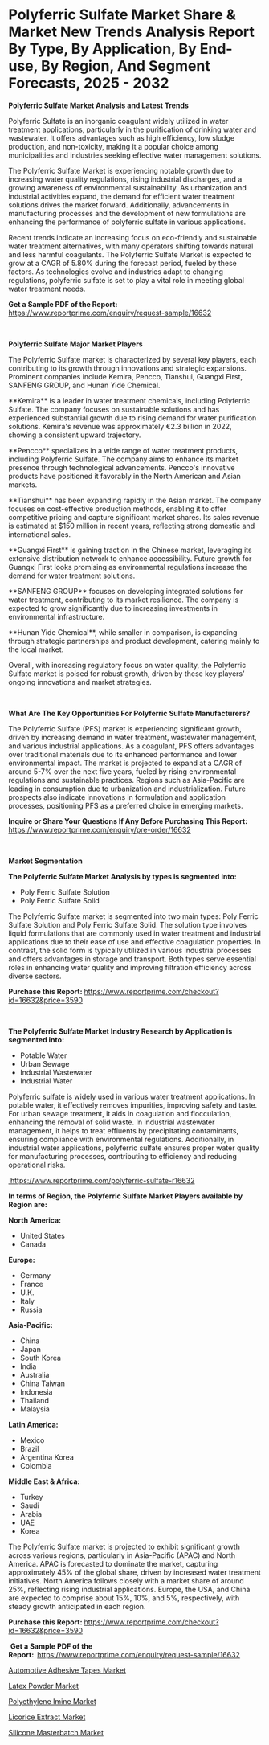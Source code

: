 <p><h1>Polyferric Sulfate Market Share & Market New Trends Analysis Report By Type, By Application, By End-use, By Region, And Segment Forecasts, 2025 - 2032</h1></p><p><strong>Polyferric Sulfate Market Analysis and Latest Trends</strong></p>
<p><p>Polyferric Sulfate is an inorganic coagulant widely utilized in water treatment applications, particularly in the purification of drinking water and wastewater. It offers advantages such as high efficiency, low sludge production, and non-toxicity, making it a popular choice among municipalities and industries seeking effective water management solutions.</p><p>The Polyferric Sulfate Market is experiencing notable growth due to increasing water quality regulations, rising industrial discharges, and a growing awareness of environmental sustainability. As urbanization and industrial activities expand, the demand for efficient water treatment solutions drives the market forward. Additionally, advancements in manufacturing processes and the development of new formulations are enhancing the performance of polyferric sulfate in various applications.</p><p>Recent trends indicate an increasing focus on eco-friendly and sustainable water treatment alternatives, with many operators shifting towards natural and less harmful coagulants. The Polyferric Sulfate Market is expected to grow at a CAGR of 5.80% during the forecast period, fueled by these factors. As technologies evolve and industries adapt to changing regulations, polyferric sulfate is set to play a vital role in meeting global water treatment needs.</p></p>
<p><strong>Get a Sample PDF of the Report:&nbsp;</strong> <a href="https://www.reportprime.com/enquiry/request-sample/16632?utm_campaign=1102&utm_medium=2&utm_source=Github&utm_content=ia&utm_term=18032025&utm_id=polyferric-sulfate">https://www.reportprime.com/enquiry/request-sample/16632</a></p>
<p>&nbsp;</p>
<p><strong>Polyferric Sulfate Major Market Players</strong></p>
<p><p>The Polyferric Sulfate market is characterized by several key players, each contributing to its growth through innovations and strategic expansions. Prominent companies include Kemira, Pencco, Tianshui, Guangxi First, SANFENG GROUP, and Hunan Yide Chemical. </p><p>**Kemira** is a leader in water treatment chemicals, including Polyferric Sulfate. The company focuses on sustainable solutions and has experienced substantial growth due to rising demand for water purification solutions. Kemira's revenue was approximately €2.3 billion in 2022, showing a consistent upward trajectory.</p><p>**Pencco** specializes in a wide range of water treatment products, including Polyferric Sulfate. The company aims to enhance its market presence through technological advancements. Pencco's innovative products have positioned it favorably in the North American and Asian markets.</p><p>**Tianshui** has been expanding rapidly in the Asian market. The company focuses on cost-effective production methods, enabling it to offer competitive pricing and capture significant market shares. Its sales revenue is estimated at $150 million in recent years, reflecting strong domestic and international sales.</p><p>**Guangxi First** is gaining traction in the Chinese market, leveraging its extensive distribution network to enhance accessibility. Future growth for Guangxi First looks promising as environmental regulations increase the demand for water treatment solutions.</p><p>**SANFENG GROUP** focuses on developing integrated solutions for water treatment, contributing to its market resilience. The company is expected to grow significantly due to increasing investments in environmental infrastructure.</p><p>**Hunan Yide Chemical**, while smaller in comparison, is expanding through strategic partnerships and product development, catering mainly to the local market.</p><p>Overall, with increasing regulatory focus on water quality, the Polyferric Sulfate market is poised for robust growth, driven by these key players’ ongoing innovations and market strategies.</p></p>
<p>&nbsp;</p>
<p><strong>What Are The Key Opportunities For Polyferric Sulfate Manufacturers?</strong></p>
<p><p>The Polyferric Sulfate (PFS) market is experiencing significant growth, driven by increasing demand in water treatment, wastewater management, and various industrial applications. As a coagulant, PFS offers advantages over traditional materials due to its enhanced performance and lower environmental impact. The market is projected to expand at a CAGR of around 5-7% over the next five years, fueled by rising environmental regulations and sustainable practices. Regions such as Asia-Pacific are leading in consumption due to urbanization and industrialization. Future prospects also indicate innovations in formulation and application processes, positioning PFS as a preferred choice in emerging markets.</p></p>
<p><strong>Inquire or Share Your Questions If Any Before Purchasing This Report:</strong> <a href="https://www.reportprime.com/enquiry/pre-order/16632?utm_campaign=1102&utm_medium=2&utm_source=Github&utm_content=ia&utm_term=18032025&utm_id=polyferric-sulfate">https://www.reportprime.com/enquiry/pre-order/16632</a></p>
<p>&nbsp;</p>
<p><strong>Market Segmentation</strong></p>
<p><strong>The Polyferric Sulfate Market Analysis by types is segmented into:</strong></p>
<p><ul><li>Poly Ferric Sulfate Solution</li><li>Poly Ferric Sulfate Solid</li></ul></p>
<p><p>The Polyferric Sulfate market is segmented into two main types: Poly Ferric Sulfate Solution and Poly Ferric Sulfate Solid. The solution type involves liquid formulations that are commonly used in water treatment and industrial applications due to their ease of use and effective coagulation properties. In contrast, the solid form is typically utilized in various industrial processes and offers advantages in storage and transport. Both types serve essential roles in enhancing water quality and improving filtration efficiency across diverse sectors.</p></p>
<p><strong>Purchase this Report:&nbsp;</strong><a href="https://www.reportprime.com/checkout?id=16632&price=3590&utm_campaign=1102&utm_medium=2&utm_source=Github&utm_content=ia&utm_term=18032025&utm_id=polyferric-sulfate">https://www.reportprime.com/checkout?id=16632&price=3590</a></p>
<p>&nbsp;</p>
<p><strong>The Polyferric Sulfate Market Industry Research by Application is segmented into:</strong></p>
<p><ul><li>Potable Water</li><li>Urban Sewage</li><li>Industrial Wastewater</li><li>Industrial Water</li></ul></p>
<p><p>Polyferric sulfate is widely used in various water treatment applications. In potable water, it effectively removes impurities, improving safety and taste. For urban sewage treatment, it aids in coagulation and flocculation, enhancing the removal of solid waste. In industrial wastewater management, it helps to treat effluents by precipitating contaminants, ensuring compliance with environmental regulations. Additionally, in industrial water applications, polyferric sulfate ensures proper water quality for manufacturing processes, contributing to efficiency and reducing operational risks.</p></p>
<p><a href="https://www.reportprime.com/polyferric-sulfate-r16632?utm_campaign=1102&utm_medium=2&utm_source=Github&utm_content=ia&utm_term=18032025&utm_id=polyferric-sulfate">&nbsp;https://www.reportprime.com/polyferric-sulfate-r16632</a></p>
<p><strong>In terms of Region, the Polyferric Sulfate Market Players available by Region are:</strong></p>
<p>
    <p> <strong> North America: </strong>
        <ul>
            <li>United States</li>
            <li>Canada</li>
        </ul>
        </p> 
    <p> <strong> Europe: </strong>
        <ul>
            <li>Germany</li>
            <li>France</li>
            <li>U.K.</li>
            <li>Italy</li>
            <li>Russia</li>
        </ul>
        </p> 
    <p> <strong> Asia-Pacific: </strong>
        <ul>
            <li>China</li>
            <li>Japan</li>
            <li>South Korea</li>
            <li>India</li>
            <li>Australia</li>
            <li>China Taiwan</li>
            <li>Indonesia</li>
            <li>Thailand</li>
            <li>Malaysia</li>
        </ul>
        </p> 
    <p> <strong> Latin America: </strong>
        <ul>
            <li>Mexico</li>
            <li>Brazil</li>
            <li>Argentina Korea</li>
            <li>Colombia</li>
        </ul>
        </p> 
    <p> <strong> Middle East & Africa: </strong>
        <ul>
            <li>Turkey</li>
            <li>Saudi</li>
            <li>Arabia</li>
            <li>UAE</li>
            <li>Korea</li>
        </ul>
    </p>
    </p>
<p><p>The Polyferric Sulfate market is projected to exhibit significant growth across various regions, particularly in Asia-Pacific (APAC) and North America. APAC is forecasted to dominate the market, capturing approximately 45% of the global share, driven by increased water treatment initiatives. North America follows closely with a market share of around 25%, reflecting rising industrial applications. Europe, the USA, and China are expected to comprise about 15%, 10%, and 5%, respectively, with steady growth anticipated in each region.</p></p>
<p><strong>Purchase this Report: </strong><a href="https://www.reportprime.com/checkout?id=16632&price=3590&utm_campaign=1102&utm_medium=2&utm_source=Github&utm_content=ia&utm_term=18032025&utm_id=polyferric-sulfate">https://www.reportprime.com/checkout?id=16632&price=3590</a></p>
<p>&nbsp;<strong>Get a Sample PDF of the Report:&nbsp;&nbsp;</strong><a href="https://www.reportprime.com/enquiry/request-sample/16632?utm_campaign=1102&utm_medium=2&utm_source=Github&utm_content=ia&utm_term=18032025&utm_id=polyferric-sulfate">https://www.reportprime.com/enquiry/request-sample/16632</a></p>
<p><strong></strong></p>
<p><p><a href="https://github.com/zalubakoraka/Market-Research-Report-List-1/blob/main/automotive-adhesive-tapes-market.md?utm_campaign=1102&utm_medium=2&utm_source=Github&utm_content=ia&utm_term=18032025&utm_id=polyferric-sulfate">Automotive Adhesive Tapes Market</a></p><p><a href="https://github.com/yaldotiedegq/Market-Research-Report-List-1/blob/main/latex-powder-market.md?utm_campaign=1102&utm_medium=2&utm_source=Github&utm_content=ia&utm_term=18032025&utm_id=polyferric-sulfate">Latex Powder Market</a></p><p><a href="https://github.com/airitaursela/Market-Research-Report-List-1/blob/main/polyethylene-imine-market.md?utm_campaign=1102&utm_medium=2&utm_source=Github&utm_content=ia&utm_term=18032025&utm_id=polyferric-sulfate">Polyethylene Imine Market</a></p><p><a href="https://github.com/shiahbuyerin/Market-Research-Report-List-1/blob/main/licorice-extract-market.md?utm_campaign=1102&utm_medium=2&utm_source=Github&utm_content=ia&utm_term=18032025&utm_id=polyferric-sulfate">Licorice Extract Market</a></p><p><a href="https://github.com/sacmatidora/Market-Research-Report-List-1/blob/main/silicone-masterbatch-market.md?utm_campaign=1102&utm_medium=2&utm_source=Github&utm_content=ia&utm_term=18032025&utm_id=polyferric-sulfate">Silicone Masterbatch Market</a></p></p>